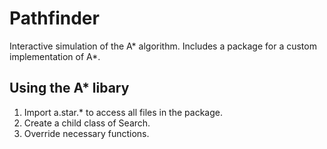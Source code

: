 # Pathfinder
Interactive simulation of the A* algorithm. Includes a package for a custom implementation of A*.

## Using the A* libary
1. Import a.star.* to access all files in the package.
2. Create a child class of Search.
3. Override necessary functions.
